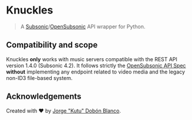 # Knuckles
> A [Subsonic](https://subsonic.org/pages/index.jsp)/[OpenSubsonic](https://opensubsonic.netlify.app/) API wrapper for Python.

## Compatibility and scope
Knuckles **only** works with music servers compatible with the REST API version 1.4.0 (Subsonic 4.2). It follows strictly the [OpenSubsonic API Spec](https://opensubsonic.netlify.app/docs/opensubsonic-api/) **without** implementing any endpoint related to video media and the legacy non-ID3 file-based system.

## Acknowledgements
Created with :heart: by [Jorge "Kutu" Dobón Blanco](dobon.dev).

